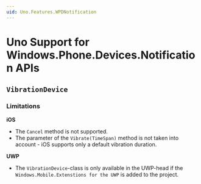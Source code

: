 ```yaml
---
uid: Uno.Features.WPDNotification
---
```


# Uno Support for Windows.Phone.Devices.Notification APIs

## `VibrationDevice`

### Limitations

**iOS**

- The `Cancel` method is not supported.
- The parameter of the `Vibrate(TimeSpan)` method is not taken into account - iOS supports only a default vibration duration.

**UWP**

- The `VibrationDevice`-class is only available in the UWP-head if the `Windows.Mobile.Extenstions for the UWP` is added to the project.
